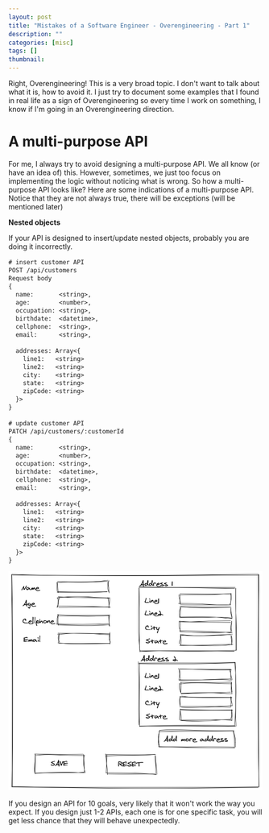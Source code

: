 ```yaml
---
layout: post
title: "Mistakes of a Software Engineer - Overengineering - Part 1"
description: ""
categories: [misc]
tags: []
thumbnail:
---
```


Right, Overengineering! This is a very broad topic. I don't want to talk about what it is, how to
avoid it. I just try to document some examples that I found in real life as a sign of
Overengineering so every time I work on something, I know if I'm going in an Overengineering
direction.

# A multi-purpose API

For me, I always try to avoid designing a multi-purpose API. We all know (or have an idea of) this.
However, sometimes, we just too focus on implementing the logic without noticing what is wrong. So
how a multi-purpose API looks like? Here are some indications of a multi-purpose API. Notice that
they are not always true, there will be exceptions (will be mentioned later)

**Nested objects**

If your API is designed to insert/update nested objects, probably you are doing it incorrectly.

```
# insert customer API
POST /api/customers
Request body
{
  name:       <string>,
  age:        <number>,
  occupation: <string>,
  birthdate:  <datetime>,
  cellphone:  <string>,
  email:      <string>,

  addresses: Array<{
    line1:   <string>
    line2:   <string>
    city:    <string>
    state:   <string>
    zipCode: <string>
  }>
}

# update customer API
PATCH /api/customers/:customerId
{
  name:       <string>,
  age:        <number>,
  occupation: <string>,
  birthdate:  <datetime>,
  cellphone:  <string>,
  email:      <string>,

  addresses: Array<{
    line1:   <string>
    line2:   <string>
    city:    <string>
    state:   <string>
    zipCode: <string>
  }>
}
```

![Design](/files/2021-05-09-mistakes-of-software-developer-overengineering/multi-purpose-api-1.png)


If you design an API for 10 goals, very
likely that it won't work the way you expect. If you design just 1-2 APIs, each one is for one
specific task, you will get less chance that they will behave unexpectedly.
